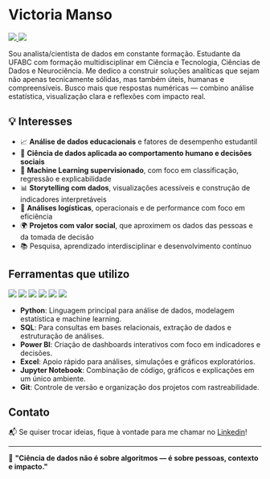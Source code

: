 # Victoria Manso

<div>
  <a href="https://www.linkedin.com/in/victoriamanso" target="_blank">
    <img src="https://img.shields.io/badge/-LinkedIn-0A66C2?style=for-the-badge&logo=linkedin&logoColor=white">
  </a> 
  <a href="mailto:victoria.manso@hotmail.com">
    <img src="https://img.shields.io/badge/Outlook-6A0DAD?style=for-the-badge&logo=microsoft-outlook&logoColor=white">
  </a>
</div>

Sou analista/cientista de dados em constante formação. Estudante da UFABC com formação multidisciplinar em Ciência e Tecnologia, Ciências de Dados e Neurociência. Me dedico a construir soluções analíticas que sejam não apenas tecnicamente sólidas, mas também úteis, humanas e compreensíveis. Busco mais que respostas numéricas — combino análise estatística, visualização clara e reflexões com impacto real.


## 💡 Interesses

- 📈 **Análise de dados educacionais** e fatores de desempenho estudantil  
- 🧠 **Ciência de dados aplicada ao comportamento humano e decisões sociais**  
- 🤖 **Machine Learning supervisionado**, com foco em classificação, regressão e explicabilidade  
- 📊 **Storytelling com dados**, visualizações acessíveis e construção de indicadores interpretáveis  
- 🚛 **Análises logísticas**, operacionais e de performance com foco em eficiência  
- 🌍 **Projetos com valor social**, que aproximem os dados das pessoas e da tomada de decisão  
- 📚 Pesquisa, aprendizado interdisciplinar e desenvolvimento contínuo  

## Ferramentas que utilizo

<div>
  <!-- Python -->
  <img src="https://img.shields.io/badge/Python-3776AB?style=for-the-badge&logo=python&logoColor=white">
  
  <!-- Excel -->
  <img src="https://img.shields.io/badge/Excel-217346?style=for-the-badge&logo=microsoft-excel&logoColor=white">
  
  <!-- SQL (usando MySQL como referência) -->
  <img src="https://img.shields.io/badge/SQL-003B57?style=for-the-badge&logo=mysql&logoColor=white">
  
  <!-- Power BI -->
  <img src="https://img.shields.io/badge/Power_BI-F2C811?style=for-the-badge&logo=power-bi&logoColor=black">
  
  <!-- Jupyter -->
  <img src="https://img.shields.io/badge/Jupyter-F37626?style=for-the-badge&logo=jupyter&logoColor=white">
  
  <!-- Git --> 
  <img src="https://img.shields.io/badge/Git-F05032?style=for-the-badge&logo=git&logoColor=white">
</div>

- **Python**: Linguagem principal para análise de dados, modelagem estatística e machine learning.
- **SQL**: Para consultas em bases relacionais, extração de dados e estruturação de análises.
- **Power BI**: Criação de dashboards interativos com foco em indicadores e decisões.
- **Excel**: Apoio rápido para análises, simulações e gráficos exploratórios.
- **Jupyter Notebook**: Combinação de código, gráficos e explicações em um único ambiente.
- **Git**: Controle de versão e organização dos projetos com rastreabilidade.

## Contato 

📬 Se quiser trocar ideias, fique à vontade para me chamar no [Linkedin](https://www.linkedin.com/in/victoriamanso/)!

---
💬 **"Ciência de dados não é sobre algoritmos — é sobre pessoas, contexto e impacto."**
